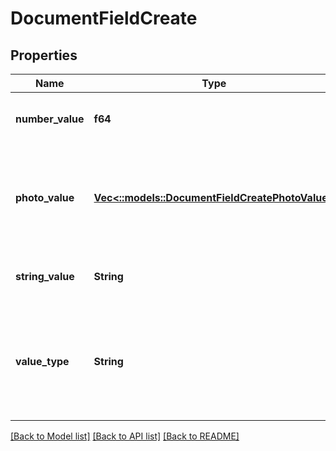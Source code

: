 # DocumentFieldCreate

## Properties
Name | Type | Description | Notes
------------ | ------------- | ------------- | -------------
**number_value** | **f64** | Value of this field if this document field has valueType: ValueType_Number. | [optional] [default to null]
**photo_value** | [**Vec<::models::DocumentFieldCreatePhotoValue>**](DocumentFieldCreate_photoValue.md) | Value of this field if this document field has valueType: ValueType_Photo. Array of photo objects where each object contains a URL for a photo. | [optional] [default to null]
**string_value** | **String** | Value of this field if this document field has valueType: ValueType_String. | [optional] [default to null]
**value_type** | **String** | Determines the type of this field and what type of value this field has. It should be either ValueType_Number, ValueType_String, or ValueType_Photo. | [default to null]

[[Back to Model list]](../README.md#documentation-for-models) [[Back to API list]](../README.md#documentation-for-api-endpoints) [[Back to README]](../README.md)


